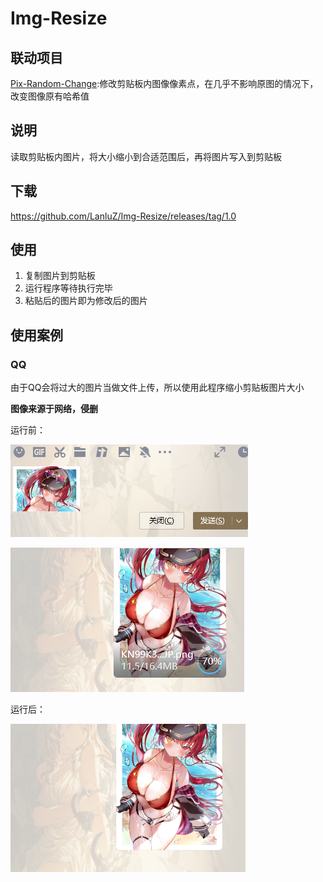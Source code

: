 # Img-Resize

## 联动项目

[Pix-Random-Change](https://github.com/LanluZ/Pix-Random-Change):修改剪贴板内图像像素点，在几乎不影响原图的情况下，改变图像原有哈希值

## 说明

读取剪贴板内图片，将大小缩小到合适范围后，再将图片写入到剪贴板

## 下载

https://github.com/LanluZ/Img-Resize/releases/tag/1.0

## 使用

1. 复制图片到剪贴板
2. 运行程序等待执行完毕
3. 粘贴后的图片即为修改后的图片

## 使用案例

### QQ

由于QQ会将过大的图片当做文件上传，所以使用此程序缩小剪贴板图片大小

**图像来源于网络，侵删**

运行前：

![001](./README/001.png)

![002](./README/002.png)

运行后：

![001](./README/003.png)
